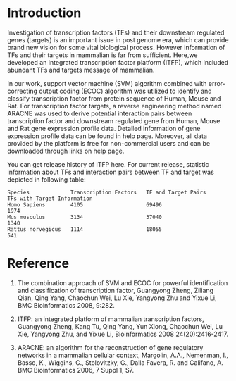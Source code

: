 # Introduction

Investigation of transcription factors (TFs) and their downstream regulated
genes (targets) is an important issue in post genome era, which can provide
brand new vision for some vital biological process. However information of TFs
and their targets in mammalian is far from sufficient. Here,we developed an
integrated transcription factor platform (ITFP), which included abundant TFs
and targets message of mammalian.
 
In our work, support vector machine (SVM) algorithm combined with
error-correcting output coding (ECOC) algorithm was utilized to identify and
classify transcription factor from protein sequence of Human, Mouse and Rat.
For transcription factor targets, a reverse engineering method named ARACNE was
used to derive potential interaction pairs between transcription factor and
downstream regulated gene from Human, Mouse and Rat gene expression profile
data. Detailed information of gene expression profile data can be found in help
page. Moreover, all data provided by the platform is free for non-commercial
users and can be downloaded through links on help page.
 
You can get release history of ITFP here. For current release, statistic
information about TFs and interaction pairs between TF and target was depicted
in following table:

    Species             Transcription Factors   TF and Target Pairs     TFs with Target Information
    Homo Sapiens        4105                    69496                   1974
    Mus musculus        3134                    37040                   1340
    Rattus norvegicus   1114                    18055                   541
 
# Reference

1. The combination approach of SVM and ECOC for powerful identification and
classification of transcription factor, Guangyong Zheng, Ziliang Qian, Qing
Yang, Chaochun Wei, Lu Xie, Yangyong Zhu and Yixue Li, BMC Bioinformatics 2008,
9:282.

2. ITFP: an integrated platform of mammalian transcription factors, Guangyong
Zheng, Kang Tu, Qing Yang, Yun Xiong, Chaochun Wei, Lu Xie, Yangyong Zhu, and
Yixue Li, Bioinformatics 2008 24(20):2416-2417.

3. ARACNE: an algorithm for the reconstruction of gene regulatory networks in a
mammalian cellular context, Margolin, A.A., Nemenman, I., Basso, K., Wiggins,
C., Stolovitzky, G., Dalla Favera, R. and Califano, A. BMC Bioinformatics 2006,
7 Suppl 1, S7.
